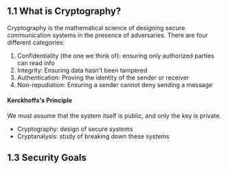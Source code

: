 ## 1.1 What is Cryptography?
Cryptography is the mathematical science of designing secure communication systems in the presence of adversaries.
There are four different categories:
1. Confidentiality (the one we think of): ensuring only authorized parties can read info
2. Integrity: Ensuring data hasn't been tampered
3. Authentication: Proving the identity of the sender or receiver
4. Non-repudiation: Ensuring a sender cannot deny sending a message
#### Kerckhoffs's Principle
We must assume that the system itself is public, and only the key is private. 

- Cryptography: design of secure systems
- Cryptanalysis: study of breaking down these systems
## 1.3 Security Goals



